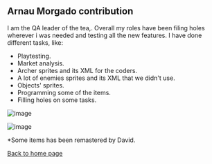 ## **Arnau Morgado contribution**

I am the QA leader of the tea,. Overall my roles have been filing holes wherever i was needed and testing 
all the new features. I have done different tasks, like:

- Playtesting.
- Market analysis.
- Archer sprites and its XML for the coders.
- A lot of enemies sprites and its XML that we didn't use.
- Objects' sprites.
- Programming some of the items.
- Filling holes on some tasks.

![image](https://user-images.githubusercontent.com/26002028/41034283-6202c21a-6989-11e8-994f-252ce7a1d0c3.png)

![image](https://user-images.githubusercontent.com/26002028/41034442-dcc88034-6989-11e8-8631-20b977523063.png)

*Some items has been remastered by David.


[Back to home page](https://softcactusteam.github.io/Warcraft-Heroes-Beyond-Time/)

